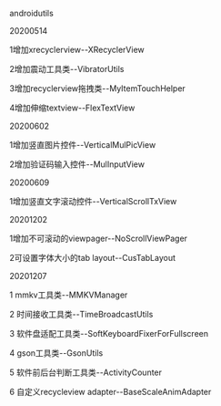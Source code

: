 androidutils

20200514

1增加xrecyclerview--XRecyclerView

2增加震动工具类--VibratorUtils

3增加recyclerview拖拽类--MyItemTouchHelper

4增加伸缩textview--FlexTextView

20200602

1增加竖直图片控件--VerticalMulPicView

2增加验证码输入控件--MulInputView


20200609

1增加竖直文字滚动控件--VerticalScrollTxView


20201202

1增加不可滚动的viewpager--NoScrollViewPager

2可设置字体大小的tab layout--CusTabLayout



20201207

1 mmkv工具类--MMKVManager

2 时间接收工具类--TimeBroadcastUtils

3 软件盘适配工具类--SoftKeyboardFixerForFullscreen

4 gson工具类--GsonUtils

5 软件前后台判断工具类--ActivityCounter

6 自定义recycleview adapter--BaseScaleAnimAdapter